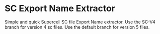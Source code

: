 # SC Export Name Extractor
Simple and quick Supercell SC file Export Name extractor.
Use the SC-V4 branch for version 4 sc files.
Use the default branch for version 5 files.
